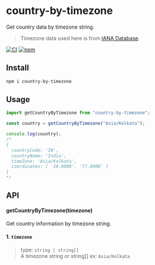 # country-by-timezone

Get country data by timezone string.

> Timezone data used here is from [IANA Database](https://www.iana.org/time-zones).

[![CI](https://github.com/rocktimsaikia/country-by-timezone/actions/workflows/main.yml/badge.svg)](https://github.com/rocktimsaikia/country-by-timezone/actions/workflows/main.yml) [![npm](https://img.shields.io/npm/v/country-by-timezone?color=bright)](https://npmjs.com/package/country-by-timezone)

## Install

```sh
npm i country-by-timezone
```

## Usage

```js
import getCountryByTimezone from "country-by-timezone";

const country = getCountryByTimezone("Asia/Kolkata");

console.log(country);
/*
{
  countryCode: 'IN',
  countryName: 'India',
  timeZone: 'Asia/Kolkata',
  coordinates: [ '20.0000', '77.0000' ]
}
*/
```

## API

#### getCountryByTimezone(timezone)

Get country information by timezone string.

#### 1. `timezone`

> type: `string | string[]` \
> A timezone string or string[] ex: `Asia/Kolkata`
